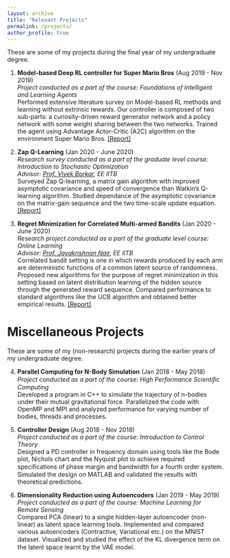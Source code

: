 ```yaml
---
layout: archive
title: "Relevant Projects"
permalink: /projects/
author_profile: true
---
```

These are some of my projects during the final year of my undergraduate degree.

1. **Model-based Deep RL controller for Super Mario Bros** (Aug 2019 - Nov 2019) <br>
*Project conducted as a part of the course: Foundations of Intelligent and Learning Agents* <br>
Performed extensive literature survey on Model-based RL methods and learning without extrinsic rewards. Our controller is composed of two sub-parts: a curiosity-driven reward generator network and a policy network with some weight sharing between the two networks. Trained the agent using Advantage Actor-Critic (A2C) algorithm on the environment Super Mario Bros. [[Report]](https://namanaggarwal.github.io/files/CS747.pdf)

2. **Zap Q-Learning** (Jan 2020 - June 2020) <br>
*Research survey conducted as a part of the graduate level course: Introduction to Stochastic Optimization* <br>
*Advisor: [Prof. Vivek Borkar](https://scholar.google.co.in/citations?user=Km1V8WwAAAAJ&hl=en), EE IITB* <br>
Surveyed Zap Q-learning, a matrix gain algorithm with improved asymptotic covariance and speed of convergence than Watkin’s Q-learning algorithm. Studied dependance of the asymptotic covariance on the matrix-gain sequence and the two time-scale update equation. [[Report]](https://namanaggarwal.github.io/files/ZapQ.pdf)

3. **Regret Minimization for Correlated Multi-armed Bandits** (Jan 2020 - June 2020) <br>
*Research project conducted as a part of the graduate level course: Online Learning* <br>
*Advisor: [Prof. Jayakrishnan Nair](https://www.ee.iitb.ac.in/~jayakrishnan.nair/), EE IITB* <br>
Correlated bandit setting is one in which rewards produced by each arm are deterministic functions of a common latent source of randomness. Proposed new algorithms for the purpose of regret minimization in this setting based on latent distribution learning of the hidden source through the generated reward sequence. Compared performance to standard algorithms like the UCB algorithm and obtained better empirical results. [[Report]](https://namanaggarwal.github.io/files/EE737.pdf)

# Miscellaneous Projects
These are some of my (non-research) projects during the earlier years of my undergraduate degree.

4. **Parallel Computing for N-Body Simulation** (Jan 2018 - May 2018) <br>
*Project conducted as a part of the course: High Performance Scientiﬁc Computing* <br>
Developed a program in C++ to simulate the trajectory of n-bodies under their mutual gravitational force. Parallelized the code with OpenMP and MPI and analyzed performance for varying number of bodies, threads and processes.

5. **Controller Design** (Aug 2018 - Nov 2018) <br>
*Project conducted as a part of the course: Introduction to Control Theory* <br> 
Designed a PD controller in frequency domain using tools like the Bode plot, Nichols chart and the Nyquist plot to achieve required speciﬁcations of phase margin and bandwidth for a fourth order system. Simulated the design on MATLAB and validated the results with theoretical predictions.


6. **Dimensionality Reduction using Autoencoders** (Jan 2019 - May 2019) <br>
*Project conducted as a part of the course: Machine Learning for Remote Sensing* <br>
Compared PCA (linear) to a single hidden-layer autoencoder (non-linear) as latent space learning tools. Implemented and compared various autoencoders (Contractive, Variational etc.) on the MNIST dataset. Visualized and studied the eﬀect of the KL divergence term on the latent space learnt by the VAE model.










